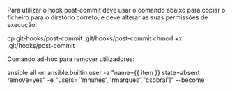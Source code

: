 Para utilizar o hook post-commit deve usar o comando abaixo para copiar o ficheiro para o diretório correto, e deve alterar as suas permissões de execução:

cp git-hooks/post-commit .git/hooks/post-commit
chmod +x .git/hooks/post-commit

Comando ad-hoc para remover utilizadores:

ansible all -m ansible.builtin.user -a "name={{ item }} state=absent remove=yes" -e "users=['mnunes', 'rmarques', 'csobral']" --become